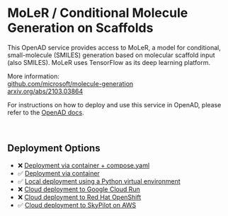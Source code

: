 # MoLeR / Conditional Molecule Generation on Scaffolds

<!--
The description & support tags are consumed by the generate_docs() script
in the openad-website repo, to generate the 'Available Services' page:
https://openad.accelerate.science/docs/model-service/available-services
-->

<!-- support:apple_silicon:false -->
<!-- support:gcloud:false -->

<!-- description -->
This OpenAD service provides access to MoLeR, a model for conditional, small-molecule (SMILES) generation based on molecular scaffold input (also SMILES). MoLeR uses TensorFlow as its deep learning platform.

More information:  
[github.com/microsoft/molecule-generation](https://github.com/microsoft/molecule-generation)  
[arxiv.org/abs/2103.03864](https://arxiv.org/abs/2103.03864)
<!-- /description -->

For instructions on how to deploy and use this service in OpenAD, please refer to the [OpenAD docs](https://openad.accelerate.science/docs/model-service/deploying-models).

<br>

## Deployment Options

- ❌ [Deployment via container + compose.yaml](https://openad.accelerate.science/docs/model-service/deploying-models#deployment-via-container-composeyaml-recommended)
- ✅ [Deployment via container](https://openad.accelerate.science/docs/model-service/deploying-models#deployment-via-container)
- ✅ [Local deployment using a Python virtual environment](https://openad.accelerate.science/docs/model-service/deploying-models#local-deployment-using-a-python-virtual-environment)
- ❌ [Cloud deployment to Google Cloud Run](https://openad.accelerate.science/docs/model-service/deploying-models#cloud-deployment-to-google-cloud-run)
- ❌ [Cloud deployment to Red Hat OpenShift](https://openad.accelerate.science/docs/model-service/deploying-models#cloud-deployment-to-red-hat-openshift)
- ✅ [Cloud deployment to SkyPilot on AWS](https://openad.accelerate.science/docs/model-service/deploying-models/#cloud-deployment-to-skypilot-on-aws)
